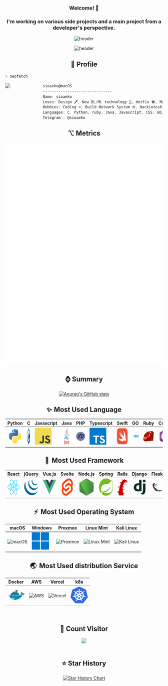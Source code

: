 <h3 align="center">Welcome! 👋</div>
<h3 align="center">I'm working on various side projects and a main project from a developer's perspective.</h3>



<div align="center">
 
![header](https://komarev.com/ghpvc/?username=sioaeko&color=brightgreen&style=for-the-badge)

</div>



<div align="center">
 
![header](https://capsule-render.vercel.app/api?type=venom&color=gradient&height=200&section=header&text=%20&fontSize=60&fontColor=d6ace6)    

</div>


<h2 align="center">🪪 Profile</h2>

```zsh
> neofetch
```

<img align="left" src="https://github.com/user-attachments/assets/ab3da2ba-5832-4839-9a49-2ff98e9f8ff5" width="120px"/> 

```csharp
sioaeko@macOS
-------------------------------
Name: sioaeko
Loves: Design 🖊️, New DL/ML technology 🚀, Hotfix 🛠️, Mac 🖥️, AI Deeplearning
Hobbies: Coding ⌨️, Build Network System 🌐, Hackintosh 🖥️, Learning about new language 🌏
Languages: C, Python, ruby, Java, Javascript, CSS, GO, PHP, Coffeescript/Typescript, Markdown(md), Swift
Telegram : @sioaeko
```




<h2 align="center">⌥ Metrics</h2>


<p align="center"><img src="/github-metrics.svg" alt="Metrics" width="520"></p>
 
 

<h2 align="center">⌚️ Summary</h2>
<div align="center">
 
[![Anurag's GitHub stats](https://github-readme-stats.vercel.app/api?username=sioaeko)](https://github.com/anuraghazra/github-readme-stats)

</div>

<h2 align="center">✨  Most Used Language </h2>
<div align="center">
 
| Python | C | Javascript | Java | PHP | Typescript | Swift | GO | Ruby | Csharp | Rust
|----------|----------|----------|-------|-------|-------|----------|----------|----------|----------|-----------|
|  <img src="https://github.com/devicons/devicon/blob/master/icons/python/python-original.svg" title="Python"  alt="Python" width="55" height="55"/> |  <img src="https://github.com/devicons/devicon/blob/master/icons/c/c-original.svg" title="C"  alt="C" width="55" height="55"/> |  <img src="https://github.com/devicons/devicon/blob/master/icons/javascript/javascript-original.svg" title="JavaScript" alt="JavaScript" width="55" height="55"/> | <img src="https://github.com/devicons/devicon/blob/master/icons/java/java-original-wordmark.svg" title="Java" alt="Java" width="55" height="55"/> | <img src="https://github.com/devicons/devicon/blob/master/icons/php/php-original.svg" title="PHP" alt="PHP" width="55" height="55"/> | <img src="https://github.com/devicons/devicon/blob/master/icons/typescript/typescript-original.svg" title="Typescript" alt="Typescript" width="55" height="55"/> | <img src="https://github.com/devicons/devicon/blob/master/icons/swift/swift-original.svg" title="Swift" alt="Swift" width="55" height="55"/> | <img src="https://github.com/devicons/devicon/blob/master/icons/go/go-original-wordmark.svg" title="Go" alt="Go" width="55"> | <img src="https://github.com/devicons/devicon/blob/master/icons/ruby/ruby-original.svg" title="Ruby" alt="Ruby" width="55"> | <img src="https://github.com/devicons/devicon/blob/master/icons/csharp/csharp-original.svg" title="CSharp" alt="Csharp" width="55"> |  <img src="https://github.com/devicons/devicon/blob/master/icons/rust/rust-original.svg" title="Rust" alt="Rust" width="55"> |
</div>

<h2 align="center"> 🌟   Most Used Framework </h2>
<div align="center">

| React | jQuery | Vue.js | Svelte | Node.js | Spring | Rails | Django | Flask | Next.js | Express | Selenium
|----------|----------|----------|-------|----------|----------|----------|----------|----------|----------|----------|-------|
|  <img src="https://github.com/devicons/devicon/blob/master/icons/react/react-original.svg" title="React"  alt="React" width="55" height="55"/> |  <img src="https://github.com/devicons/devicon/blob/master/icons/jquery/jquery-original.svg" title="jQuery"  alt="jQuery" width="55" height="55"/> |  <img src="https://github.com/devicons/devicon/blob/master/icons/vuejs/vuejs-original.svg" title="Vue.js" alt="Vue.js" width="55" height="55"/> | <img src="https://github.com/devicons/devicon/blob/master/icons/svelte/svelte-original.svg" title="svelte" alt="svelte" width="55" height="55"/> | <img src="https://github.com/devicons/devicon/blob/master/icons/nodejs/nodejs-original.svg" title="node.js" alt="node.js" width="55" height="55"/> | <img src="https://github.com/devicons/devicon/blob/master/icons/spring/spring-original.svg" title="Spring" alt="Spring" width="55" height="55"/> | <img src="https://github.com/devicons/devicon/blob/master/icons/rails/rails-plain.svg" title="rails" alt="rails" width="55" height="55"/> | <img src="https://github.com/devicons/devicon/blob/master/icons/django/django-plain.svg" title="dj" alt="dj" width="55"> | <img src="https://github.com/devicons/devicon/blob/master/icons/flask/flask-original.svg" title="flask" alt="flask" width="55"> | <img src="https://github.com/devicons/devicon/blob/master/icons/nextjs/nextjs-original.svg" title="next.js" alt="next.js" width="55"> | <img src="https://github.com/devicons/devicon/blob/master/icons/express/express-original.svg" title="express" alt="express" width="55"> | <img src="https://github.com/devicons/devicon/blob/master/icons/selenium/selenium-original.svg" title="selenium" alt="selenium" width="55"> | 
</div>



<h2 align="center">⚡   Most Used Operating System </h2>
<div align="center">

| macOS | Windows | Proxmox | Linux Mint | Kali Linux
|----------|----------|----------|-------|----------|
|  <img src="https://upload.wikimedia.org/wikipedia/commons/thumb/3/30/MacOS_logo.svg/1200px-MacOS_logo.svg.png" title="macOS"  alt="macOS" width="55" height="55"/> |  <img src="https://github.com/devicons/devicon/blob/master/icons/windows11/windows11-original.svg" title="Windows"  alt="Windows" width="55" height="55"/> |  <img src="https://camo.githubusercontent.com/cb6c50486cf76c4a9a9a4c7811f8bf97f59f7512d11119a386021086997cae0e/68747470733a2f2f7777772e70726f786d6f782e636f6d2f696d616765732f70726f786d6f782f50726f786d6f785f73796d626f6c5f7374616e646172645f6865782e706e67" title="Proxmox" alt="Proxmox" width="55" height="55"/> | <img src="https://encrypted-tbn0.gstatic.com/images?q=tbn:ANd9GcSScaDnMUXpqVogo_sPTz7_a_pftGWFNNSo-A&s" title="Linux Mint" alt="Linux Mint" width="55" height="55"/> | <img src="https://upload.wikimedia.org/wikipedia/commons/thumb/2/2b/Kali-dragon-icon.svg/1200px-Kali-dragon-icon.svg.png" title="Kali Linux" alt="Kali Linux" width="55" height="55"/> |
</div>


<h2 align="center">🌏   Most Used distribution Service </h2>
<div align="center">

| Docker | AWS | Vercel | k8s
|----------|----------|----------|-------|
|  <img src="https://github.com/devicons/devicon/blob/master/icons/docker/docker-original.svg" title="Docker"  alt="Docker" width="55" height="55"/> |  <img src="https://uxwing.com/wp-content/themes/uxwing/download/brands-and-social-media/aws-icon.png" title="AWS"  alt="AWS" width="55" height="55"/> |  <img src="https://www.svgrepo.com/show/327408/logo-vercel.svg" title="Vercel" alt="Vercel" width="55" height="55"/> | <img src="https://github.com/devicons/devicon/blob/master/icons/kubernetes/kubernetes-original.svg" title="kubernetes" alt="kubernetes" width="55" height="55"/> | 
</div>





<br>
<div>
<h2 align="center">👀 Count Visitor </h2>
<div align="center">
<img src="https://moe-counter.glitch.me/get/@soiaeko?theme=gelbooru" />
  </div>
<br>


<h2 align="center">⭐ Star History </h2>
<div align="center">

[![Star History Chart](https://api.star-history.com/svg?repos=sioaeko/Deeptube-Youtube-Downloader,sioaeko/HFModelDownloader,sioaeko/OpenVoiceChanger,sioaeko/Lunasocks,sioaeko/Hackintosh-LG-Gram-13ZD940-GX70K,sioaeko/Hackintosh-i7-10700k-Z490-AORUS-Elite,sioaeko/Hackintosh-intel-i7-10700k-Z490-Aorus-Elite-Sonoma,sioaeko/NLLB_translator,sioaeko/StatusWatch&type=Date)](https://star-history.com/#sioaeko/Deeptube-Youtube-Downloader&sioaeko/HFModelDownloader&sioaeko/OpenVoiceChanger&sioaeko/Lunasocks&sioaeko/Hackintosh-LG-Gram-13ZD940-GX70K&sioaeko/Hackintosh-i7-10700k-Z490-AORUS-Elite&sioaeko/Hackintosh-intel-i7-10700k-Z490-Aorus-Elite-Sonoma&sioaeko/NLLB_translator&sioaeko/StatusWatch&Date)
